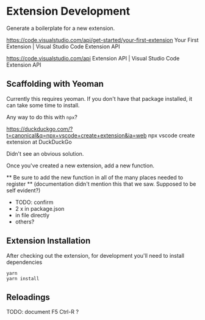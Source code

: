 # Extension Development

Generate a boilerplate for a new extension. 

https://code.visualstudio.com/api/get-started/your-first-extension
Your First Extension | Visual Studio Code Extension API

https://code.visualstudio.com/api
Extension API | Visual Studio Code Extension API

## Scaffolding with Yeoman

Currently this requires yeoman. If you don't have that package installed, it can take some time to install. 


Any way to do this with `npx`?

https://duckduckgo.com/?t=canonical&q=npx+vscode+create+extension&ia=web
npx vscode create extension at DuckDuckGo

Didn't see an obvious solution. 


Once you've created a new extension, add a new function. 

** Be sure to add the new function in all of the many places needed to register ** (documentation didn't mention this that we saw. Supposed to be self evident?)

  - TODO: confirm
  - 2 x in package.json
  - in file directly
  - others?

## Extension Installation

After checking out the extension, for development you'll need to install dependencies

```
yarn
yarn install
```

## Reloadings

TODO: document
F5
Ctrl-R ? 


